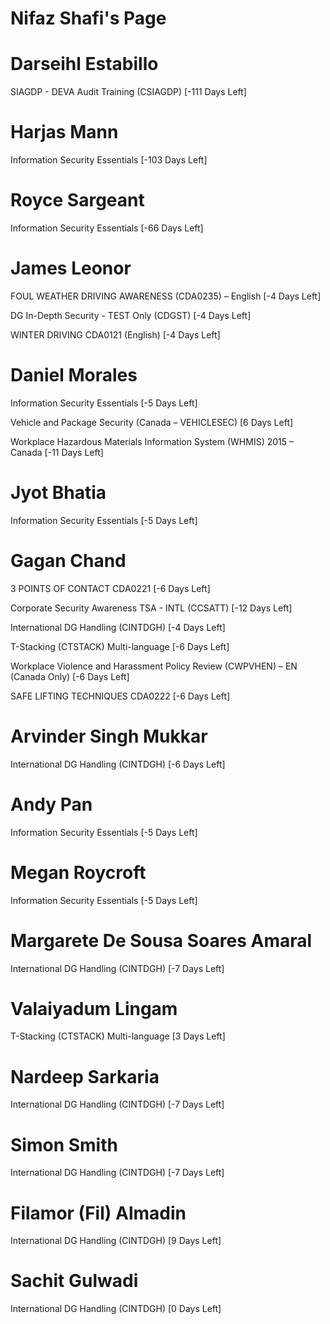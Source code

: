 # Nifaz Shafi's Page




# Darseihl Estabillo


SIAGDP - DEVA Audit Training (CSIAGDP) [-111 Days Left]



# Harjas Mann


Information Security Essentials [-103 Days Left]



# Royce Sargeant


Information Security Essentials [-66 Days Left]



# James Leonor


FOUL WEATHER DRIVING AWARENESS (CDA0235) – English [-4 Days Left]

DG In-Depth Security - TEST Only (CDGST) [-4 Days Left]

WINTER DRIVING CDA0121 (English) [-4 Days Left]



# Daniel Morales


Information Security Essentials [-5 Days Left]

Vehicle and Package Security (Canada – VEHICLESEC) [6 Days Left]

Workplace Hazardous Materials Information System (WHMIS) 2015 – Canada [-11 Days Left]



# Jyot Bhatia


Information Security Essentials [-5 Days Left]



# Gagan Chand


3 POINTS OF CONTACT CDA0221 [-6 Days Left]

Corporate Security Awareness TSA - INTL (CCSATT) [-12 Days Left]

International DG Handling (CINTDGH) [-4 Days Left]

T-Stacking (CTSTACK) Multi-language [-6 Days Left]

Workplace Violence and Harassment Policy Review (CWPVHEN) – EN (Canada Only) [-6 Days Left]

SAFE LIFTING TECHNIQUES CDA0222 [-6 Days Left]



# Arvinder Singh Mukkar


International DG Handling (CINTDGH) [-6 Days Left]



# Andy Pan


Information Security Essentials [-5 Days Left]



# Megan Roycroft


Information Security Essentials [-5 Days Left]



# Margarete De Sousa Soares Amaral


International DG Handling (CINTDGH) [-7 Days Left]



# Valaiyadum Lingam


T-Stacking (CTSTACK) Multi-language [3 Days Left]



# Nardeep Sarkaria


International DG Handling (CINTDGH) [-7 Days Left]



# Simon Smith


International DG Handling (CINTDGH) [-7 Days Left]



# Filamor (Fil) Almadin


International DG Handling (CINTDGH) [9 Days Left]



# Sachit Gulwadi


International DG Handling (CINTDGH) [0 Days Left]



